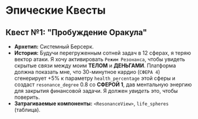 # Эпические Квесты

## Квест №1: "Пробуждение Оракула"
* **Архетип:** Системный Берсерк.
* **История:** Будучи перегруженным сотней задач в 12 сферах, я теряю вектор атаки. Я хочу активировать `Режим Резонанса`, чтобы увидеть скрытые связи между моим **ТЕЛОМ** и **ДЕНЬГАМИ**. Платформа должна показать мне, что 30-минутное кардио (`СФЕРА 4`) сгенерирует +5% к параметру `health_percentage` этой сферы и создаст `resonance_degree` 0.8 со **СФЕРОЙ 1**, дав ментальную энергию для закрытия финансовой задачи. Я должен *увидеть* это, чтобы поверить.
* **Затрагиваемые компоненты:** `<ResonanceView>`, `life_spheres` (таблица). 
